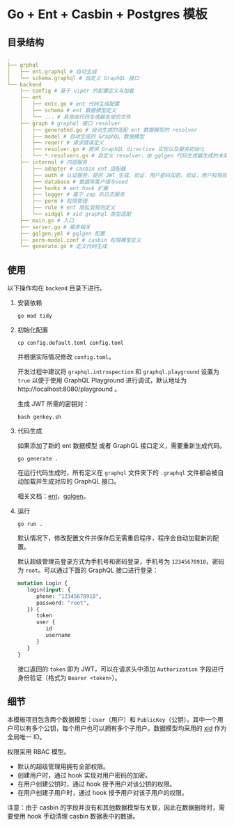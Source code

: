 # Go + Ent + Casbin + Postgres 模板

## 目录结构

```yaml
.
├── grphql
│   ├── ent.graphql # 自动生成
│   └── schema.graphql # 自定义 GraphQL 接口
└── backend
    ├── config # 基于 viper 的配置定义与加载
    ├── ent
    │   ├── entc.go # ent 代码生成配置
    │   ├── schema # ent 数据模型定义
    │   └── ... # 其他由代码生成器生成的文件
    ├── graph # graphql 接口 resolver
    │   ├── generated.go # 自动生成的适配 ent 数据模型的 resolver
    │   ├── model # 自动生成的 GraphQL 数据模型
    │   ├── reqerr # 请求错误定义
    │   ├── resolver.go # 提供 GraphQL directive 实现以及服务初始化
    │   └── *.resolvers.go # 自定义 resolver，由 gqlgen 代码生成器生成的未实现接口（或者自己已经实现）
    ├── internal # 内部服务
    │   ├── adapter # casbin ent 适配器
    │   ├── auth # 认证服务，提供 JWT 生成、验证，用户密码加密、验证，用户权限验证等工具
    │   ├── database # 数据库客户端与seed
    │   ├── hookx # ent hook 扩展
    │   ├── logger # 基于 zap 的日志服务
    │   ├── perm # 权限管理
    │   ├── rule # ent 隐私层规则定义
    │   └── xidgql # xid graphql 类型适配
    ├── main.go # 入口
    ├── server.go # 服务相关
    ├── gqlgen.yml # gqlgen 配置
    ├── perm-model.conf # casbin 权限模型定义
    └── generate.go # 定义代码生成
```

## 使用

以下操作均在 `backend` 目录下进行。

1. 安装依赖
   
    ```shell
    go mod tidy
    ```

2. 初始化配置
   
    ```shell
    cp config.default.toml config.toml
    ```
    
    并根据实际情况修改 `config.toml`。

    开发过程中建议将 `graphql.introspection` 和 `graphql.playground` 设置为 `true` 以便于使用 GraphQL Playground 进行调试，默认地址为 http://localhost:8080/playground 。
    
    生成 JWT 所需的密钥对：
    
    ```shell
    bash genkey.sh
    ```

3. 代码生成
   
    如果添加了新的 ent 数据模型 或者 GraphQL 接口定义，需要重新生成代码。
    ```shell
    go generate .
    ```
    
    在运行代码生成时，所有定义在 `graphql` 文件夹下的 `.graphql` 文件都会被自动加载并生成对应的 GraphQL 接口。
    
    相关文档：[ent](https://entgo.io/zh/docs/code-gen)，[gqlgen](https://gqlgen.com/)。
    
4. 运行
   
    ```shell
    go run .
    ```

    默认情况下，修改配置文件并保存后无需重启程序，程序会自动加载新的配置。

    默认超级管理员登录方式为手机号和密码登录，手机号为 `12345678910`，密码为 `root`。可以通过下面的 GraphQL 接口进行登录：

    ```graphql
    mutation Login {
       login(input: {
          phone: "12345678910",
          password: "root",
       }) {
          token
          user {
             id
             username
          }
       }
    }
    ```
   
    接口返回的 `token` 即为 JWT，可以在请求头中添加 `Authorization` 字段进行身份验证（格式为 `Bearer <token>`）。

## 细节

本模板项目包含两个数据模型：`User`（用户）和 `PublicKey`（公钥）。其中一个用户可以有多个公钥，每个用户也可以拥有多个子用户。数据模型均采用的 [xid](https://github.com/rs/xid) 作为全局唯一 ID。

权限采用 RBAC 模型。
- 默认的超级管理用拥有全部权限。
- 创建用户时，通过 hook 实现对用户密码的加密。
- 在用户创建公钥时，通过 hook 授予用户对该公钥的权限。
- 在用户创建子用户时，通过 hook 授予用户对该子用户的权限。

注意：由于 casbin 的字段并没有和其他数据模型有关联，因此在数据删除时，需要使用 hook 手动清理 casbin 数据表中的数据。
